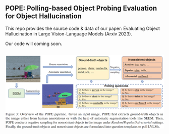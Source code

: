 ## POPE: Polling-based Object Probing Evaluation for Object Hallucination

This repo provides the source code & data of our paper: Evaluating Object Hallucination in Large Vision-Language Models (Arxiv 2023).

Our code will coming soon.

```

```

![image-20230517233229650](./assets/POPE.png)

